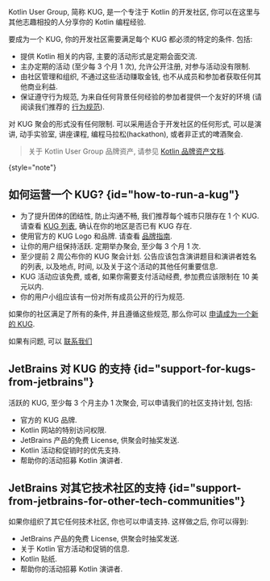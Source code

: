 [//]: # (title: KUG 指南)

Kotlin User Group, 简称 KUG, 是一个专注于 Kotlin 的开发社区, 你可以在这里与其他志趣相投的人分享你的 Kotlin 编程经验.

要成为一个 KUG, 你的开发社区需要满足每个 KUG 都必须的特定的条件. 包括:
* 提供 Kotlin 相关的内容, 主要的活动形式是定期会面交流.
* 主办定期的活动 (至少每 3 个月 1 次), 允许公开注册, 对参与活动没有限制.
* 由社区管理和组织, 不通过这些活动赚取金钱, 也不从成员和参加者获取任何其他商业利益.
* 保证遵守行为规范, 为来自任何背景任何经验的参加者提供一个友好的环境
  (请阅读我们推荐的 [行为规范](https://github.com/jetbrains#code-of-conduct)).

对 KUG 聚会的形式没有任何限制. 可以采用适合于开发社区的任何形式, 可以是演讲, 动手实验室, 讲座课程, 编程马拉松(hackathon), 或者非正式的啤酒聚会.

> 关于 Kotlin User Group 品牌资产, 请参见 [Kotlin 品牌资产文档](kotlin-brand-assets.md#kotlin-user-group-brand-assets).
>
{style="note"}

## 如何运营一个 KUG? {id="how-to-run-a-kug"}

* 为了提升团体的团结性, 防止沟通不畅, 我们推荐每个城市只限存在 1 个 KUG.
  请查看 [KUG 列表](https://kotlinlang.org/community/user-groups/), 确认在你的地区是否已有 KUG 存在.
* 使用官方的 KUG Logo 和品牌. 请查看 [品牌指南](kotlin-brand-assets.md#kotlin-user-group-brand-assets).
* 让你的用户组保持活跃. 定期举办聚会, 至少每 3 个月 1 次.
* 至少提前 2 周公布你的 KUG 聚会计划. 公告应该包含演讲题目和演讲者姓名的列表, 以及地点, 时间, 以及关于这个活动的其他任何重要信息.
* KUG 活动应该免费, 或者, 如果你需要支付活动经费, 参加费应该限制在 10 美元以内.
* 你的用户小组应该有一份对所有成员公开的行为规范.

如果你的社区满足了所有的条件, 并且遵循这些规范,
那么你可以 [申请成为一个新的 KUG](https://surveys.jetbrains.com/s3/submit-a-local-kotlin-user-group).

如果有问题, 可以 [联系我们](mailto:kug@jetbrains.com)

## JetBrains 对 KUG 的支持 {id="support-for-kugs-from-jetbrains"}

活跃的 KUG, 至少每 3 个月主办 1 次聚会, 可以申请我们的社区支持计划, 包括:
* 官方的 KUG 品牌.
* Kotlin 网站的特别访问权限.
* JetBrains 产品的免费 License, 供聚会时抽奖发送.
* Kotlin 活动和促销时的优先支持.
* 帮助你的活动招募 Kotlin 演讲者.

## JetBrains 对其它技术社区的支持 {id="support-from-jetbrains-for-other-tech-communities"}

如果你组织了其它任何技术社区, 你也可以申请支持. 这样做之后, 你可以得到:
* JetBrains 产品的免费 License, 供聚会时抽奖发送.
* 关于 Kotlin 官方活动和促销的信息.
* Kotlin 贴纸.
* 帮助你的活动招募 Kotlin 演讲者.

